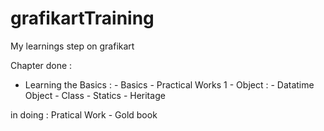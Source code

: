# grafikartTraining
My learnings step on grafikart

Chapter done : 
  -   Learning the Basics : - Basics
                            - Practical Works 1
                            - Object : - Datatime Object
                                       - Class
                                       - Statics
                                       - Heritage

in doing : Pratical Work - Gold book
